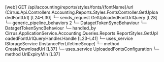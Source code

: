 [web] GET /api/accounting/reports/styles/fonts/{fontName}/url  (Cirrus.Api.Controllers.Accounting.Reports.Styles.FontsController.GetUploadedFontUrl)  [L24–L30]
  └─ sends_request GetUploadedFontUrlQuery [L28]
    └─ generic_pipeline_behaviors 2
      └─ DatagetTokenSyncBehaviour
      └─ DatagetTokenSyncBehaviour
    └─ handled_by Cirrus.ApplicationService.Accounting.Queries.Reports.ReportStyles.GetUploadedFontUrlQueryHandler.Handle [L23–L41]
      └─ uses_service IStorageService (InstancePerLifetimeScope)
        └─ method CreateDownloadUrl [L37]
      └─ uses_service UploadedFontsConfiguration
        └─ method UrlExpiryMin [L37]

